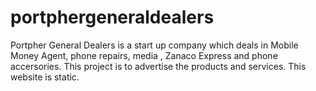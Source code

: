 # portphergeneraldealers
 Portpher General Dealers is a start up company which deals in Mobile Money Agent, phone repairs, media , Zanaco Express and phone accersories. This project is to advertise the products and services. This website is static.

